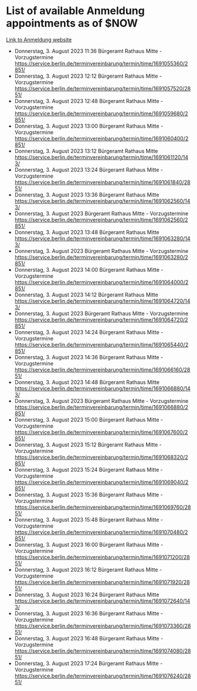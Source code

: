 # List of available Anmeldung appointments as of $NOW
[Link to Anmeldung website](https://service.berlin.de/terminvereinbarung/termin/tag.php?termin=1&anliegen[]=120686&dienstleisterlist=122210,122217,327316,122219,327312,122227,327314,122231,327346,122243,327348,122254,122252,329742,122260,329745,122262,329748,122271,327278,122273,327274,122277,327276,330436,122280,327294,122282,327290,122284,327292,122291,327270,122285,327266,122286,327264,122296,327268,150230,329760,122297,327286,122294,327284,122312,329763,122314,329775,122304,327330,122311,327334,122309,327332,317869,122281,327352,122279,329772,122283,122276,327324,122274,327326,122267,329766,122246,327318,122251,327320,122257,327322,122208,327298,122226,327300&herkunft=http%3A%2F%2Fservice.berlin.de%2Fdienstleistung%2F120686%2F)
- Donnerstag, 3. August 2023 11:36 Bürgeramt Rathaus Mitte - Vorzugstermine https://service.berlin.de/terminvereinbarung/termin/time/1691055360/2851/
- Donnerstag, 3. August 2023 12:12 Bürgeramt Rathaus Mitte - Vorzugstermine https://service.berlin.de/terminvereinbarung/termin/time/1691057520/2851/
- Donnerstag, 3. August 2023 12:48 Bürgeramt Rathaus Mitte - Vorzugstermine https://service.berlin.de/terminvereinbarung/termin/time/1691059680/2851/
- Donnerstag, 3. August 2023 13:00 Bürgeramt Rathaus Mitte - Vorzugstermine https://service.berlin.de/terminvereinbarung/termin/time/1691060400/2851/
- Donnerstag, 3. August 2023 13:12 Bürgeramt Rathaus Mitte https://service.berlin.de/terminvereinbarung/termin/time/1691061120/143/
- Donnerstag, 3. August 2023 13:24 Bürgeramt Rathaus Mitte - Vorzugstermine https://service.berlin.de/terminvereinbarung/termin/time/1691061840/2851/
- Donnerstag, 3. August 2023 13:36 Bürgeramt Rathaus Mitte https://service.berlin.de/terminvereinbarung/termin/time/1691062560/143/
- Donnerstag, 3. August 2023  Bürgeramt Rathaus Mitte - Vorzugstermine https://service.berlin.de/terminvereinbarung/termin/time/1691062560/2851/
- Donnerstag, 3. August 2023 13:48 Bürgeramt Rathaus Mitte https://service.berlin.de/terminvereinbarung/termin/time/1691063280/143/
- Donnerstag, 3. August 2023  Bürgeramt Rathaus Mitte - Vorzugstermine https://service.berlin.de/terminvereinbarung/termin/time/1691063280/2851/
- Donnerstag, 3. August 2023 14:00 Bürgeramt Rathaus Mitte - Vorzugstermine https://service.berlin.de/terminvereinbarung/termin/time/1691064000/2851/
- Donnerstag, 3. August 2023 14:12 Bürgeramt Rathaus Mitte https://service.berlin.de/terminvereinbarung/termin/time/1691064720/143/
- Donnerstag, 3. August 2023  Bürgeramt Rathaus Mitte - Vorzugstermine https://service.berlin.de/terminvereinbarung/termin/time/1691064720/2851/
- Donnerstag, 3. August 2023 14:24 Bürgeramt Rathaus Mitte - Vorzugstermine https://service.berlin.de/terminvereinbarung/termin/time/1691065440/2851/
- Donnerstag, 3. August 2023 14:36 Bürgeramt Rathaus Mitte - Vorzugstermine https://service.berlin.de/terminvereinbarung/termin/time/1691066160/2851/
- Donnerstag, 3. August 2023 14:48 Bürgeramt Rathaus Mitte https://service.berlin.de/terminvereinbarung/termin/time/1691066880/143/
- Donnerstag, 3. August 2023  Bürgeramt Rathaus Mitte - Vorzugstermine https://service.berlin.de/terminvereinbarung/termin/time/1691066880/2851/
- Donnerstag, 3. August 2023 15:00 Bürgeramt Rathaus Mitte - Vorzugstermine https://service.berlin.de/terminvereinbarung/termin/time/1691067600/2851/
- Donnerstag, 3. August 2023 15:12 Bürgeramt Rathaus Mitte - Vorzugstermine https://service.berlin.de/terminvereinbarung/termin/time/1691068320/2851/
- Donnerstag, 3. August 2023 15:24 Bürgeramt Rathaus Mitte - Vorzugstermine https://service.berlin.de/terminvereinbarung/termin/time/1691069040/2851/
- Donnerstag, 3. August 2023 15:36 Bürgeramt Rathaus Mitte - Vorzugstermine https://service.berlin.de/terminvereinbarung/termin/time/1691069760/2851/
- Donnerstag, 3. August 2023 15:48 Bürgeramt Rathaus Mitte - Vorzugstermine https://service.berlin.de/terminvereinbarung/termin/time/1691070480/2851/
- Donnerstag, 3. August 2023 16:00 Bürgeramt Rathaus Mitte - Vorzugstermine https://service.berlin.de/terminvereinbarung/termin/time/1691071200/2851/
- Donnerstag, 3. August 2023 16:12 Bürgeramt Rathaus Mitte - Vorzugstermine https://service.berlin.de/terminvereinbarung/termin/time/1691071920/2851/
- Donnerstag, 3. August 2023 16:24 Bürgeramt Rathaus Mitte https://service.berlin.de/terminvereinbarung/termin/time/1691072640/143/
- Donnerstag, 3. August 2023 16:36 Bürgeramt Rathaus Mitte - Vorzugstermine https://service.berlin.de/terminvereinbarung/termin/time/1691073360/2851/
- Donnerstag, 3. August 2023 16:48 Bürgeramt Rathaus Mitte - Vorzugstermine https://service.berlin.de/terminvereinbarung/termin/time/1691074080/2851/
- Donnerstag, 3. August 2023 17:24 Bürgeramt Rathaus Mitte - Vorzugstermine https://service.berlin.de/terminvereinbarung/termin/time/1691076240/2851/
